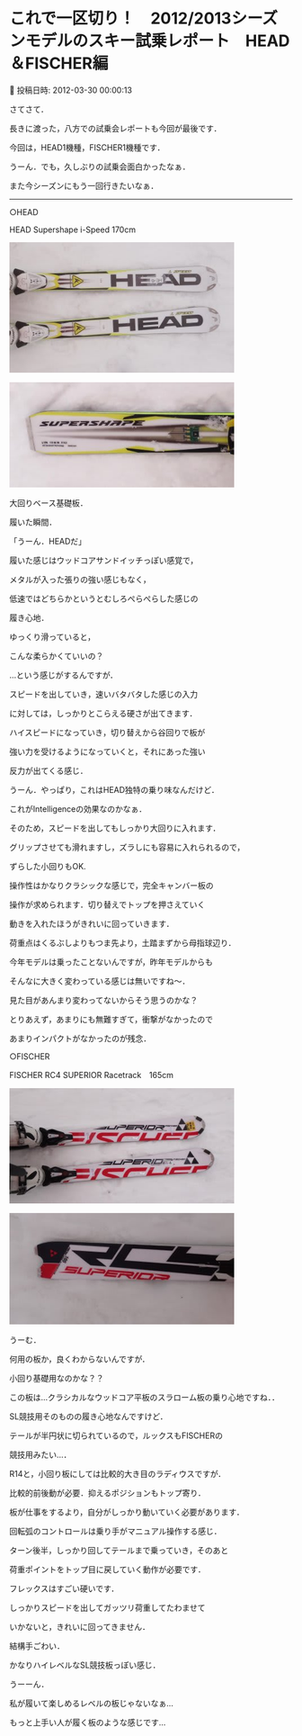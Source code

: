 # これで一区切り！　2012/2013シーズンモデルのスキー試乗レポート　HEAD＆FISCHER編

📅 投稿日時: 2012-03-30 00:00:13

さてさて．





長きに渡った，八方での試乗会レポートも今回が最後です．


今回は，HEAD1機種，FISCHER1機種です．





うーん．でも，久しぶりの試乗会面白かったなぁ．


また今シーズンにもう一回行きたいなぁ．





-----





[]()


○HEAD





HEAD Supershape i-Speed 170cm




![0ea60f242fb9d84cf6b4faceebbfa2fd.jpg](images/0ea60f242fb9d84cf6b4faceebbfa2fd.jpg)






![a1446cc32e30dce70611b584e1680fe5.jpg](images/a1446cc32e30dce70611b584e1680fe5.jpg)




大回りベース基礎板．


履いた瞬間．


「うーん．HEADだ」


履いた感じはウッドコアサンドイッチっぽい感覚で，


メタルが入った張りの強い感じもなく，


低速ではどちらかというとむしろぺらぺらした感じの


履き心地．


ゆっくり滑っていると，


こんな柔らかくていいの？


…という感じがするんですが．


スピードを出していき，速いバタバタした感じの入力


に対しては，しっかりとこらえる硬さが出てきます．


ハイスピードになっていき，切り替えから谷回りで板が


強い力を受けるようになっていくと，それにあった強い


反力が出てくる感じ．


うーん．やっぱり，これはHEAD独特の乗り味なんだけど．


これがIntelligenceの効果なのかなぁ．


そのため，スピードを出してもしっかり大回りに入れます．


グリップさせても滑れますし，ズラしにも容易に入れられるので，


ずらした小回りもOK.


操作性はかなりクラシックな感じで，完全キャンバー板の


操作が求められます．切り替えでトップを押さえていく


動きを入れたほうがきれいに回っていきます．


荷重点はくるぶしよりもつま先より，土踏まずから母指球辺り．


今年モデルは乗ったことないんですが，昨年モデルからも


そんなに大きく変わっている感じは無いですね～．


見た目があんまり変わってないからそう思うのかな？


とりあえず，あまりにも無難すぎて，衝撃がなかったので


あまりインパクトがなかったのが残念．





[]()


○FISCHER





FISCHER RC4 SUPERIOR Racetrack　165cm 




![910f19c5ed59bd0a294fc50db8f28123.jpg](images/910f19c5ed59bd0a294fc50db8f28123.jpg)






![bf5a458ffec7c83174a65498eec5e9bc.jpg](images/bf5a458ffec7c83174a65498eec5e9bc.jpg)




うーむ．


何用の板か，良くわからないんですが．


小回り基礎用なのかな？？





この板は…クラシカルなウッドコア平板のスラローム板の乗り心地ですね．．


SL競技用そのものの履き心地なんですけど．


テールが半円状に切られているので，ルックスもFISCHERの


競技用みたい…．


R14と，小回り板にしては比較的大き目のラディウスですが．


比較的前後動が必要．抑えるポジションもトップ寄り．


板が仕事をするより，自分がしっかり動いていく必要があります．


回転弧のコントロールは乗り手がマニュアル操作する感じ．


ターン後半，しっかり回してテールまで乗っていき，そのあと


荷重ポイントをトップ目に戻していく動作が必要です．


フレックスはすごい硬いです．


しっかりスピードを出してガッツリ荷重してたわませて


いかないと，きれいに回ってきません．


結構手ごわい．


かなりハイレベルなSL競技板っぽい感じ．


うーーん．


私が履いて楽しめるレベルの板じゃないなぁ…


もっと上手い人が履く板のような感じです…
